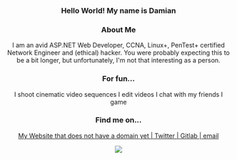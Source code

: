 <div align='center'>
 
### Hello World! My name is Damian

<!--
**dk-raw/dk-raw** is a ✨ _special_ ✨ repository because its `README.md` (this file) appears on your GitHub profile.

Here are some ideas to get you started:

- 🔭 I’m currently working on ...
- 🌱 I’m currently learning ...
- 👯 I’m looking to collaborate on ...
- 🤔 I’m looking for help with ...
- 💬 Ask me about ...
- 📫 How to reach me: ...
- 😄 Pronouns: ...
- ⚡ Fun fact: ...
-->

### About Me

I am an avid ASP.NET Web Developer, CCNA, Linux+, PenTest+ certified Network Engineer and (ethical) hacker. You were probably expecting this to be a bit longer, but unfortunately, I'm not that interesting as a person. 

### For fun...
I shoot cinematic video sequences
I edit videos
I chat with my friends
I game

### Find me on...

[My Website that does not have a domain yet | ](https://dk-raw.github.io/personal_website/)
[Twitter | ](https://twitter.com/dkraw2)
[Gitlab | ](https://gitlab.com/dk.raw)
[email](mailto://d.katsios@myself.com)
</div>
<p align='center'>
    <img src="https://github-readme-stats.vercel.app/api/top-langs/?username=dk-raw&show_icons=true&title_color=ffffff&icon_color=2A75CF&text_color=daf7dc&bg_color=191919">
</p>
